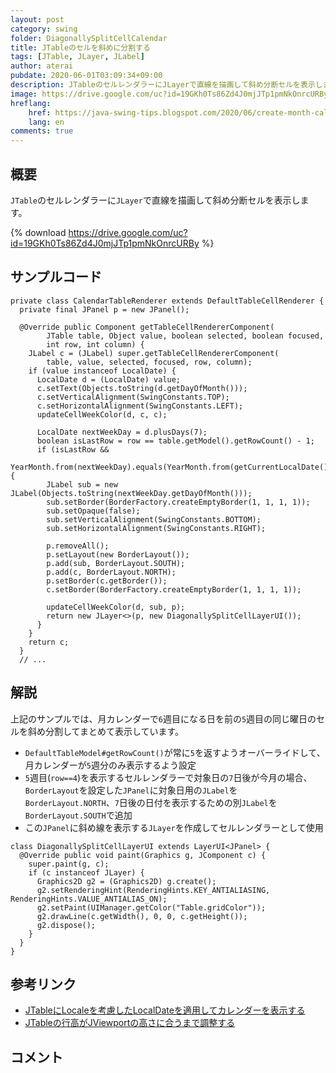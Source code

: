 ```yaml
---
layout: post
category: swing
folder: DiagonallySplitCellCalendar
title: JTableのセルを斜めに分割する
tags: [JTable, JLayer, JLabel]
author: aterai
pubdate: 2020-06-01T03:09:34+09:00
description: JTableのセルレンダラーにJLayerで直線を描画して斜め分断セルを表示します。
image: https://drive.google.com/uc?id=19GKh0Ts86Zd4J0mjJTp1pmNkOnrcURBy
hreflang:
    href: https://java-swing-tips.blogspot.com/2020/06/create-month-calendar-with-diagonally.html
    lang: en
comments: true
---
```

## 概要
`JTable`のセルレンダラーに`JLayer`で直線を描画して斜め分断セルを表示します。

{% download https://drive.google.com/uc?id=19GKh0Ts86Zd4J0mjJTp1pmNkOnrcURBy %}

## サンプルコード
<pre class="prettyprint"><code>private class CalendarTableRenderer extends DefaultTableCellRenderer {
  private final JPanel p = new JPanel();

  @Override public Component getTableCellRendererComponent(
        JTable table, Object value, boolean selected, boolean focused,
        int row, int column) {
    JLabel c = (JLabel) super.getTableCellRendererComponent(
        table, value, selected, focused, row, column);
    if (value instanceof LocalDate) {
      LocalDate d = (LocalDate) value;
      c.setText(Objects.toString(d.getDayOfMonth()));
      c.setVerticalAlignment(SwingConstants.TOP);
      c.setHorizontalAlignment(SwingConstants.LEFT);
      updateCellWeekColor(d, c, c);

      LocalDate nextWeekDay = d.plusDays(7);
      boolean isLastRow = row == table.getModel().getRowCount() - 1;
      if (isLastRow &amp;&amp;
          YearMonth.from(nextWeekDay).equals(YearMonth.from(getCurrentLocalDate()))) {
        JLabel sub = new JLabel(Objects.toString(nextWeekDay.getDayOfMonth()));
        sub.setBorder(BorderFactory.createEmptyBorder(1, 1, 1, 1));
        sub.setOpaque(false);
        sub.setVerticalAlignment(SwingConstants.BOTTOM);
        sub.setHorizontalAlignment(SwingConstants.RIGHT);

        p.removeAll();
        p.setLayout(new BorderLayout());
        p.add(sub, BorderLayout.SOUTH);
        p.add(c, BorderLayout.NORTH);
        p.setBorder(c.getBorder());
        c.setBorder(BorderFactory.createEmptyBorder(1, 1, 1, 1));

        updateCellWeekColor(d, sub, p);
        return new JLayer&lt;&gt;(p, new DiagonallySplitCellLayerUI());
      }
    }
    return c;
  }
  // ...
</code></pre>

## 解説
上記のサンプルでは、月カレンダーで`6`週目になる日を前の`5`週目の同じ曜日のセルを斜め分割してまとめて表示しています。

- `DefaultTableModel#getRowCount()`が常に`5`を返すようオーバーライドして、月カレンダーが`5`週分のみ表示するよう設定
- `5`週目(`row==4`)を表示するセルレンダラーで対象日の`7`日後が今月の場合、`BorderLayout`を設定した`JPanel`に対象日用の`JLabel`を`BorderLayout.NORTH`、`7`日後の日付を表示するための別`JLabel`を`BorderLayout.SOUTH`で追加
- この`JPanel`に斜め線を表示する`JLayer`を作成してセルレンダラーとして使用

<!-- dummy comment line for breaking list -->

<pre class="prettyprint"><code>class DiagonallySplitCellLayerUI extends LayerUI&lt;JPanel&gt; {
  @Override public void paint(Graphics g, JComponent c) {
    super.paint(g, c);
    if (c instanceof JLayer) {
      Graphics2D g2 = (Graphics2D) g.create();
      g2.setRenderingHint(RenderingHints.KEY_ANTIALIASING, RenderingHints.VALUE_ANTIALIAS_ON);
      g2.setPaint(UIManager.getColor("Table.gridColor"));
      g2.drawLine(c.getWidth(), 0, 0, c.getHeight());
      g2.dispose();
    }
  }
}
</code></pre>

## 参考リンク
- [JTableにLocaleを考慮したLocalDateを適用してカレンダーを表示する](https://ateraimemo.com/Swing/CalendarViewTable.html)
- [JTableの行高がJViewportの高さに合うまで調整する](https://ateraimemo.com/Swing/AdjustRowHeightFillsViewport.html)

<!-- dummy comment line for breaking list -->

## コメント
